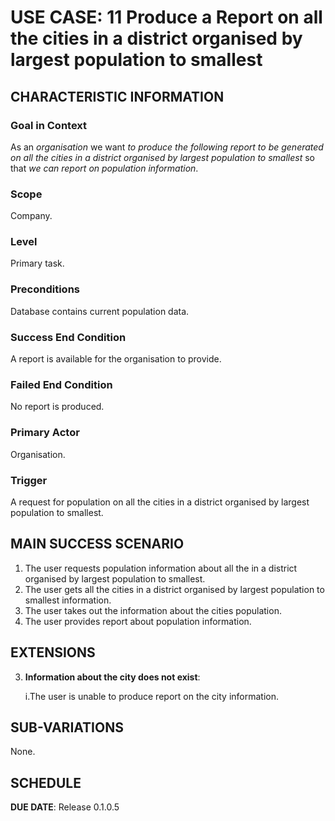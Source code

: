 # USE CASE: 11 Produce a Report on all the cities in a district organised by largest population to smallest


## CHARACTERISTIC INFORMATION

### Goal in Context

As an *organisation* we want *to produce the following report to be generated
on all the cities in a district organised by largest population to smallest* so that *we can report on population information*.

### Scope

Company.

### Level

Primary task.

### Preconditions

Database contains current population data.

### Success End Condition

A report is available for the organisation to provide.

### Failed End Condition

No report is produced.

### Primary Actor

Organisation.

### Trigger

A request for population on all the cities in a district organised by largest population to smallest.

## MAIN SUCCESS SCENARIO

1. The user requests population information about all the in a district organised by largest population to smallest.
2. The user gets all the cities in a district organised by largest population to smallest information.
3. The user takes out the information about the cities population.
4. The user provides report about population information.

## EXTENSIONS

3. **Information about the city does not exist**:

   i.The user is unable to produce report on the city information.

## SUB-VARIATIONS

None.

## SCHEDULE

**DUE DATE**: Release 0.1.0.5
